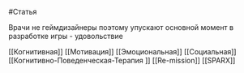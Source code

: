 #Статья


Врачи не геймдизайнеры поэтому упускают основной момент в разработке игры - удовольствие



[[Когнитивная]] 
[[Мотивация]]
[[Эмоциональная]] 
[[Социальная]] 
[[Когнитивно-Поведенческая-Терапия ]]
[[Re-mission]]
[[SPARX]]